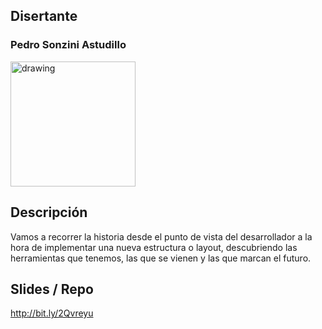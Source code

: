## Disertante

### Pedro Sonzini Astudillo

<img src="https://raw.githubusercontent.com/WebConfTech/website-2019/master/src/assets/images/speakers/pedro-sonzini-astudillo.jpg" alt="drawing" width="200"/>


## Descripción

Vamos a recorrer la historia desde el punto de vista del desarrollador a la hora de implementar una nueva estructura o layout, descubriendo las herramientas que tenemos, las que se vienen y las que marcan el futuro.


## Slides / Repo

http://bit.ly/2Qvreyu


